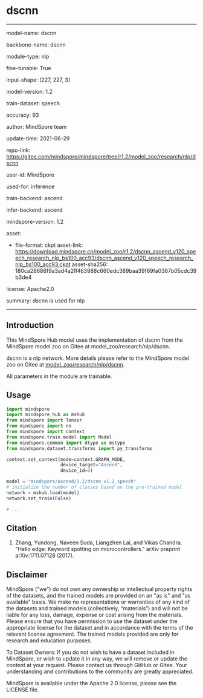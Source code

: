 # dscnn

---

model-name: dscnn

backbone-name: dscnn

module-type: nlp

fine-tunable: True

input-shape: [227, 227, 3]

model-version: 1.2

train-dataset: speech

accuracy: 93

author: MindSpore team

update-time: 2021-06-29

repo-link: <https://gitee.com/mindspore/mindspore/tree/r1.2/model_zoo/research/nlp/dscnn>

user-id: MindSpore

used-for: inference

train-backend: ascend

infer-backend: ascend

mindspore-version: 1.2

asset:

-
    file-format: ckpt
    asset-link: <https://download.mindspore.cn/model_zoo/r1.2/dscnn_ascend_v120_speech_research_nlp_bs100_acc93/dscnn_ascend_v120_speech_research_nlp_bs100_acc93.ckpt>
    asset-sha256: 180ca28686f9a3ad4a2ff463988c660edc389baa39f69fa0367b05cdc39b3de4

license: Apache2.0

summary: dscnn is used for nlp

---

## Introduction

This MindSpore Hub model uses the implementation of dscnn from the MindSpore model zoo on Gitee at model_zoo/research/nlp/dscnn.

dscnn is a nlp network. More details please refer to the MindSpore model zoo on Gitee at [model_zoo/research/nlp/dscnn](https://gitee.com/mindspore/mindspore/blob/r1.2/model_zoo/research/nlp/dscnn/README.md).

All parameters in the module are trainable.

## Usage

```python
import mindspore
import mindspore_hub as mshub
from mindspore import Tensor
from mindspore import nn
from mindspore import context
from mindspore.train.model import Model
from mindspore.common import dtype as mstype
from mindspore.dataset.transforms import py_transforms

context.set_context(mode=context.GRAPH_MODE,
                    device_target="Ascend",
                    device_id=0)

model = "mindspore/ascend/1.2/dscnn_v1.2_speech"
# initialize the number of classes based on the pre-trained model
network = mshub.load(model)
network.set_train(False)

# ...
```

## Citation

1. Zhang, Yundong, Naveen Suda, Liangzhen Lai, and Vikas Chandra. "Hello edge: Keyword spotting on microcontrollers." arXiv preprint arXiv:1711.07128 (2017).

## Disclaimer

MindSpore ("we") do not own any ownership or intellectual property rights of the datasets, and the trained models are provided on an "as is" and "as available" basis. We make no representations or warranties of any kind of the datasets and trained models (collectively, “materials”) and will not be liable for any loss, damage, expense or cost arising from the materials. Please ensure that you have permission to use the dataset under the appropriate license for the dataset and in accordance with the terms of the relevant license agreement. The trained models provided are only for research and education purposes.

To Dataset Owners: If you do not wish to have a dataset included in MindSpore, or wish to update it in any way, we will remove or update the content at your request. Please contact us through GitHub or Gitee. Your understanding and contributions to the community are greatly appreciated.

MindSpore is available under the Apache 2.0 license, please see the LICENSE file.